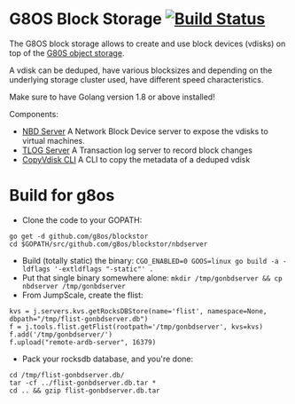 # G8OS Block Storage [![Build Status](https://travis-ci.org/g8os/blockstor.svg?branch=master)](https://travis-ci.org/g8os/blockstor)

The G8OS block storage allows to create and use block devices (vdisks) on top of the [G80S object storage](https://github.com/g8os/objstor).

A vdisk can be deduped, have various blocksizes and depending on the underlying storage cluster used, have different speed characteristics.

Make sure to have Golang version 1.8 or above installed!

Components:
* [NBD Server](nbdserver/readme.md)
    A Network Block Device server to expose the vdisks to virtual machines.
* [TLOG Server](tlogserver/readme.md)
    A Transaction log server to record block changes
* [CopyVdisk CLI](cmd/copyvdisk/readme.md)
    A CLI to copy the metadata of a deduped vdisk

# Build for g8os
- Clone the code to your GOPATH:
```
go get -d github.com/g8os/blockstor
cd $GOPATH/src/github.com/g8os/blockstor/nbdserver
```

- Build (totally static) the binary: `CGO_ENABLED=0 GOOS=linux go build -a -ldflags '-extldflags "-static"' .`
- Put that single binary somewhere alone: `mkdir /tmp/gonbdserver && cp nbdserver /tmp/gonbdserver`
- From JumpScale, create the flist:
```
kvs = j.servers.kvs.getRocksDBStore(name='flist', namespace=None, dbpath="/tmp/flist-gonbdserver.db")
f = j.tools.flist.getFlist(rootpath='/tmp/gonbdserver', kvs=kvs)
f.add('/tmp/gonbdserver/')
f.upload("remote-ardb-server", 16379)
```

- Pack your rocksdb database, and you're done:
```
cd /tmp/flist-gonbdserver.db/
tar -cf ../flist-gonbdserver.db.tar *
cd .. && gzip flist-gonbdserver.db.tar
```
